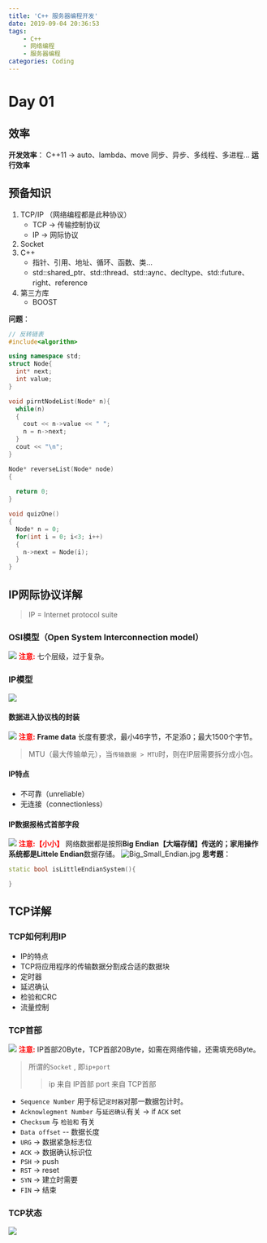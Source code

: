 ```yaml
---
title: 'C++ 服务器编程开发'
date: 2019-09-04 20:36:53
tags: 
	- C++
	- 网络编程
	- 服务器编程
categories: Coding
---
```

# Day 01
## 效率
**开发效率**： 
C++11 -> auto、lambda、move
同步、异步、多线程、多进程...
**运行效率**

## 预备知识
1. TCP/IP （网络编程都是此种协议）
	- TCP -> 传输控制协议
	- IP	-> 网际协议
2. Socket
3. C++
	- 指针、引用、地址、循环、函数、类...
	- std::shared_ptr、std::thread、std::aync、decltype、std::future、right、reference
4. 第三方库
   - BOOST

**问题**：

``` cpp
// 反转链表
#include<algorithm>

using namespace std;
struct Node{
  int* next;
  int value;
}

void pirntNodeList(Node* n){
  while(n)
  {
  	cout << n->value << " ";
    n = n->next;
  }
  cout << "\n";
}

Node* reverseList(Node* node)
{
  
  return 0;
}

void quizOne()
{
  Node* n = 0;
  for(int i = 0; i<3; i++)
  {
    n->next = Node(i);
  }
}
```

## IP网际协议详解

> IP = Internet protocol suite

### OSI模型（Open System Interconnection model）
![](/images/OSI_model.jpg)
<font color="red"><b>注意:</b></font> 七个层级，过于复杂。

### IP模型
![](/images/IP_model.jpg)
#### 数据进入协议栈的封装
![](/images/UDP_协议栈封装.jpg)
<font color="red"><b>注意:</b></font> **Frame data** 长度有要求，最小46字节，不足添0；最大1500个字节。
> MTU（最大传输单元），当`传输数据 > MTU`时，则在IP层需要拆分成小包。 
#### IP特点
- 不可靠（unreliable）
- 无连接（connectionless）

#### IP数据报格式首部字段
![](/images/IP_telegraph.jpg)
<font color="red"><b>注意:【小小】</b></font> 网络数据都是按照**Big Endian【大端存储】**传送的；家用操作系统都是**Littele Endian**数据存储。 
![Big_Small_Endian.jpg](/images/Big_Small_Endian.jpg)
**思考题**：
``` cpp
static bool isLittleEndianSystem(){

}
```

## TCP详解
### TCP如何利用IP
- IP的特点
- TCP将应用程序的传输数据分割成合适的数据块
- 定时器
- 延迟确认
- 检验和CRC
- 流量控制

### TCP首部
![](/images/TCP_header.jpg)
<font color="red"><b>注意:</b></font> IP首部20Byte，TCP首部20Byte，如需在网络传输，还需填充6Byte。
> 所谓的`Socket` , 即`ip+port`
> > ip 来自 IP首部
> > port 来自 TCP首部

- `Sequence Number` 用于标记`定时器`对那一数据包计时。
- `Acknowlegment Number` 与`延迟确认`有关 -> if `ACK` set
- `Checksum` 与 `检验和` 有关
- `Data offset` -- 数据长度
- `URG` -> 数据紧急标志位
- `ACK` -> 数据确认标识位
- `PSH` -> push
- `RST` -> reset
- `SYN` -> 建立时需要
- `FIN` -> 结束

### TCP状态
![](/images/TCP_states.jpg)








